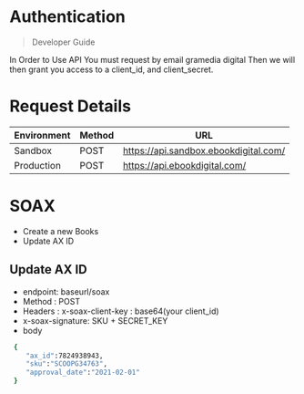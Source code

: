 # Authentication

> Developer Guide

In Order to Use API You must request by email gramedia digital Then we will then grant you access to a client_id, and client_secret.

# Request Details
|Environment |Method|	URL|
|- | -|-
|Sandbox |	POST|	https://api.sandbox.ebookdigital.com/|
| Production|	POST|	https://api.ebookdigital.com/|

# SOAX 

- Create a new Books
- Update AX ID 

## Update AX ID
- endpoint: baseurl/soax 
- Method : POST
- Headers : x-soax-client-key : base64(your client_id)
- x-soax-signature: SKU + SECRET_KEY
- body

```sh
 {
    "ax_id":7824938943,
    "sku":"SCOOPG34763",
    "approval_date":"2021-02-01"
 }
```